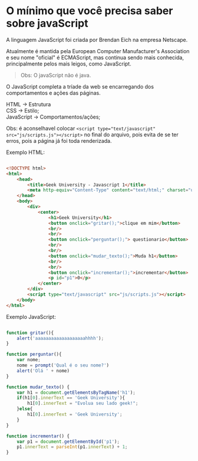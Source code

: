 # O mínimo que você precisa saber sobre javaScript

A linguagem JavaScript foi criada por Brendan Eich na empresa Netscape.

Atualmente é mantida pela European Computer Manufacturer's Association
e seu nome "oficial" é ECMAScript, mas continua sendo mais conhecida, 
principalmente pelos mais leigos, como JavaScript.

>Obs: O javaScript não é java.

O JavaScript completa a tríade da web se encarregando dos comportamentos
e ações das páginas.

HTML -> Estrutura</br>
CSS -> Estilo;</br>
JavaScript -> Comportamentos/ações;</br>

Obs: é aconselhavel colocar `<script type="text/javascript" src="js/scripts.js"></script>`
no final do arquivo, pois evita de se ter erros, pois a página já foi toda renderizada.

Exemplo HTML:

```html

<!DOCTYPE html>
<html>
    <head>
        <title>Geek University - Javascript 1</title>
        <meta http-equiv="Content-Type" content="text/html;" charset="utf-8">
    </head>
    <body>
        <div>
            <center>
                <h1>Geek University</h1>
                <button onclick="gritar();">clique em mim</button>
                <br/>
                <br/>
                <button onclick="perguntar();"> questionario</button>
                <br/>
                <br/>
                <button onclick="mudar_texto();">Muda h1</button>
                <br/>
                <br/>
                <button onclick="incrementar();">incrementar</button>
                <p id="p1">0</p> 
            </center>
        </div>
        <script type="text/javascript" src="js/scripts.js"></script>
    </body>
</html>

```


Exemplo JavaScript:

```javascript

function gritar(){
    alert('aaaaaaaaaaaaaaaaaaahhhh');
}

function perguntar(){
    var nome;
    nome = prompt('Qual é o seu nome?')
    alert('Olá ' + nome)
}

function mudar_texto() {
    var h1 = document.getElementsByTagName('h1');
    if(h1[0].innerText == 'Geek University'){
        h1[0].innerText = "Evolua seu lado geek!";
    }else{
        h1[0].innerText = 'Geek University';
    }
}

function incrementar() {
    var p1 = document.getElementById('p1');
    p1.innerText = parseInt(p1.innerText) + 1;
}



```
